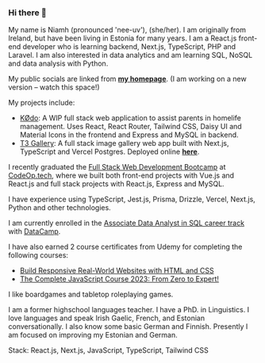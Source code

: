 ### Hi there 👋

My name is Niamh (pronounced 'nee-uv'), (she/her). I am originally from Ireland, but have been living in Estonia for many years. I am a React.js front-end developer who is learning backend, Next.js, TypeScript, PHP and Laravel. I am also interested in data analytics and am learning SQL, NoSQL and data analysis with Python.

My public socials are linked from [**my homepage**](https://niamhdoyle.dev/). (I am working on a new version – watch this space!)

My projects include:

- [KØdo](https://github.com/niamh-d/refactored-pancake): A WIP full stack web application to assist parents in homelife management. Uses React, React Router, Tailwind CSS, Daisy UI and Material Icons in the frontend and Express and MySQL in backend.
- [T3 Gallery](https://github.com/niamh-d/t3-gallery): A full stack image gallery web app built with Next.js, TypeScript and Vercel Postgres. Deployed online [**here**](https://t3-gallery-zeta.vercel.app/).

I recently graduated the [Full Stack Web Development Bootcamp](https://codeop.tech/coding-bootcamp/) at [CodeOp.tech](https://codeop.tech/), where we built both front-end projects with Vue.js and React.js and full stack projects with React.js, Express and MySQL.

I have experience using TypeScript, Jest.js, Prisma, Drizzle, Vercel, Next.js, Python and other technologies.

I am currently enrolled in the [Associate Data Analyst in SQL career track](https://www.datacamp.com/tracks/associate-data-analyst-in-sql) with [DataCamp](https://www.datacamp.com/).

I have also earned 2 course certificates from Udemy for completing the following courses:

- [Build Responsive Real-World Websites with HTML and CSS](https://www.udemy.com/course/design-and-develop-a-killer-website-with-html5-and-css3/)
- [The Complete JavaScript Course 2023: From Zero to Expert!](https://www.udemy.com/course/the-complete-javascript-course/)

I like boardgames and tabletop roleplaying games.

I am a former highschool languages teacher. I have a PhD. in Linguistics. I love languages and speak Irish Gaelic, French, and Estonian conversationally. I also know some basic German and Finnish. Presently I am focused on improving my Estonian and German.

Stack: React.js, Next.js, JavaScript, TypeScript, Tailwind CSS
